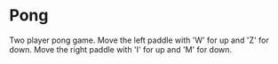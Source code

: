 # Pong
Two player pong game.  Move the left paddle with 'W' for up and 'Z' for down.  Move the right paddle with 'I' for up and 'M' for down.
